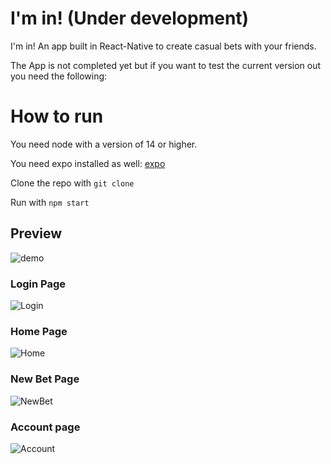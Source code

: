 # I'm in! (Under development)
I'm in! An app built in React-Native to create casual bets with your friends.

The App is not completed yet but if you want to test the current version out you need the following:

# How to run
You need node with a version of 14 or higher.

You need expo installed as well: [expo](https://docs.expo.dev/)

Clone the repo with ```git clone```

Run with ```npm start```


## Preview
![demo](./images/demo.gif)

### Login Page
![Login](./images/login.png)


### Home Page
![Home](./images/home.png)

### New Bet Page
![NewBet](./images/NewBet.png)

### Account page
![Account](./images/account.png)